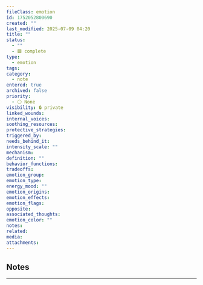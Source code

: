 ```yaml
---
fileClass: emotion
id: 1752052800690
created: ""
last_modified: 2025-07-09 04:20
title: ""
status:
  - ""
  - 🟩 complete
type:
  - emotion
tags: 
category:
  - note
entered: true
archived: false
priority:
  - ⚪ None
visibility: 🔒 private
linked_wounds: 
internal_voices: 
soothing_resources: 
protective_strategies: 
triggered_by: 
needs_behind_it: 
intensity_scale: ""
mechanism: 
definition: ""
behavior_functions: 
tradeoffs: 
emotion_group: 
emotion_type: 
energy_mood: ""
emotion_origins: 
emotion_effects: 
emotion_flags: 
opposite: 
associated_thoughts: 
emotion_color: ""
notes: 
related: 
media: 
attachments: 
---
```


## Notes
---


